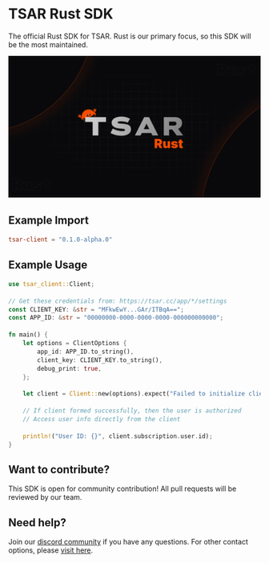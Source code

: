 # TSAR Rust SDK

The official Rust SDK for TSAR. Rust is our primary focus, so this SDK will be the most maintained.

![banner](/banner.png)

## Example Import

```toml
tsar-client = "0.1.0-alpha.0"
```

## Example Usage

```rs
use tsar_client::Client;

// Get these credentials from: https://tsar.cc/app/*/settings
const CLIENT_KEY: &str = "MFkwEwY...GAr/ITBqA==";
const APP_ID: &str = "00000000-0000-0000-0000-000000000000";

fn main() {
    let options = ClientOptions {
        app_id: APP_ID.to_string(),
        client_key: CLIENT_KEY.to_string(),
        debug_print: true,
    };

    let client = Client::new(options).expect("Failed to initialize client.");

    // If client formed successfully, then the user is authorized
    // Access user info directly from the client

    println!("User ID: {}", client.subscription.user.id);
}
```

## Want to contribute?

This SDK is open for community contribution! All pull requests will be reviewed by our team.

## Need help?

Join our [discord community](https://discord.com/invite/JReXjQCVPw) if you have any questions. For other contact options, please [visit here](https://tsar.cc/about/social).

